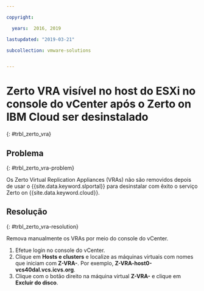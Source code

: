 ```yaml
---

copyright:

  years:  2016, 2019

lastupdated: "2019-03-21"

subcollection: vmware-solutions


---
```


# Zerto VRA visível no host do ESXi no console do vCenter após o Zerto on IBM Cloud ser desinstalado
{: #trbl_zerto_vra}

## Problema
{: #trbl_zerto_vra-problem}

Os Zerto Virtual Replication Appliances (VRAs) não são removidos depois de usar o {{site.data.keyword.slportal}} para desinstalar com êxito o serviço Zerto on {{site.data.keyword.cloud}}.

## Resolução
{: #trbl_zerto_vra-resolution}

Remova manualmente os VRAs por meio do console do vCenter.

1. Efetue login no console do vCenter.
2. Clique em **Hosts e clusters** e localize as máquinas virtuais com nomes que iniciam com **Z-VRA-**. Por exemplo, **Z-VRA-host0-vcs40dal.vcs.icvs.org**.
3. Clique com o botão direito na máquina virtual **Z-VRA-** e clique em **Excluir do disco**.
